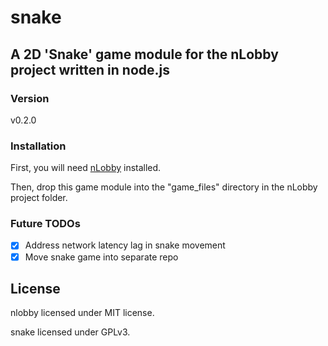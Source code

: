 # snake

## A 2D 'Snake' game module for the nLobby project written in node.js

### Version
v0.2.0

### Installation

First, you will need [nLobby](https://github.com/krkc/nlobby) installed.

Then, drop this game module into the "game_files" directory in the nLobby project folder.

### Future TODOs

- [x] Address network latency lag in snake movement
- [x] Move snake game into separate repo

License
----

nlobby licensed under MIT license.

snake licensed under GPLv3.
